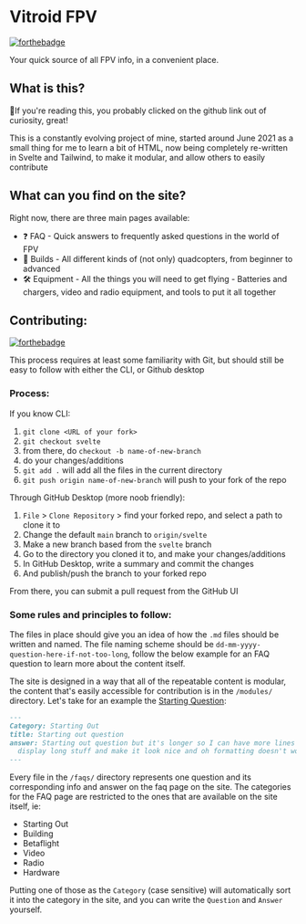 # Vitroid FPV
[![forthebadge](https://forthebadge.com/images/badges/it-works-why.svg)](https://vitroidfpv.com)

Your quick source of all FPV info, in a convenient place.

## What is this?

🔎If you're reading this, you probably clicked on the github link out of curiosity, great!

This is a constantly evolving project of mine, started around June 2021 as a small thing for me to learn a bit of HTML, now being completely re-written in Svelte and Tailwind, to make it modular, and allow others to easily contribute

## What can you find on the site?

Right now, there are three main pages available:
- ❓ FAQ - Quick answers to frequently asked questions in the world of FPV
- 🔧 Builds - All different kinds of (not only) quadcopters, from beginner to advanced
- 🛠️ Equipment - All the things you will need to get flying - Batteries and chargers, video and radio equipment, and tools to put it all together

## Contributing:
[![forthebadge](https://forthebadge.com/images/badges/contains-tasty-spaghetti-code.svg)](https://forthebadge.com)

This process requires at least some familiarity with Git, but should still be easy to follow with either the CLI, or Github desktop

### Process:

If you know CLI:
1. `git clone <URL of your fork>`
2. `git checkout svelte`
3. from there, do `checkout -b name-of-new-branch`
4. do your changes/additions
5. `git add .` will add all the files in the current directory
6. `git push origin name-of-new-branch` will push to your fork of the repo

Through GitHub Desktop (more noob friendly):
1. `File` > `Clone Repository` > find your forked repo, and select a path to clone it to
2. Change the default `main` branch to `origin/svelte`
3. Make a new branch based from the `svelte` branch
4. Go to the directory you cloned it to, and make your changes/additions
5. In GitHub Desktop, write a summary and commit the changes
6. And publish/push the branch to your forked repo

From there, you can submit a pull request from the GitHub UI

### Some rules and principles to follow:
The files in place should give you an idea of how the `.md` files should be written and named. The file naming scheme should be `dd-mm-yyyy-question-here-if-not-too-long`, follow the below example for an FAQ question to learn more about the content itself. 

The site is designed in a way that all of the repeatable content is modular, the content that's easily accessible for contribution is in the `/modules/` directory. Let's take for an example the [Starting Question](https://github.com/VitroidFPV/VitroidFPV/blob/svelte/modules/faqs/13-04-2022-starting-out-question.md?plain=1):

```markdown
---
Category: Starting Out
title: Starting out question
answer: Starting out question but it's longer so I can have more lines so I can
  display long stuff and make it look nice and oh formatting doesn't work
---
```
Every file in the `/faqs/` directory represents one question and its corresponding info and answer on the faq page on the site. The categories for the FAQ page are restricted to the ones that are available on the site itself, ie:
- Starting Out
- Building
- Betaflight
- Video
- Radio
- Hardware

Putting one of those as the `Category` (case sensitive) will automatically sort it into the category in the site, and you can write the `Question` and `Answer` yourself.
